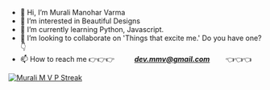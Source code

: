 - 👋 Hi, I’m Murali Manohar Varma
- 👀 I’m interested in Beautiful Designs
- 🌱 I’m currently learning Python, Javascript.
- 💞️ I’m looking to collaborate on 'Things that excite me.' Do you have one? 👇
- 📫 How to reach me 👉👉👉&nbsp; &nbsp; &nbsp; &nbsp; &nbsp; <b><i>dev.mmv@gmail.com</i></b> &nbsp; &nbsp; &nbsp;  &nbsp;👈👈👈


[![Murali M V P Streak](https://github-readme-streak-stats.herokuapp.com?user=mmv-dev&theme=nightowl)](https://git.io/streak-stats)

<!---
mmv-dev/mmv-dev is a ✨ special ✨ repository because its `README.md` (this file) appears on your GitHub profile.
You can click the Preview link to take a look at your changes.
--->

